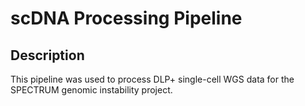 # scDNA Processing Pipeline

## Description

This pipeline was used to process DLP+ single-cell WGS data for the SPECTRUM genomic instability project.

